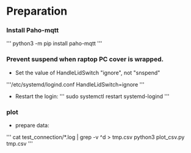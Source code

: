 
# Preparation

### Install Paho-mqtt

'''
python3 -m pip install paho-mqtt
'''

### Prevent suspend when raptop PC cover is wrapped.
 
-  Set the value of HandleLidSwitch "ignore", not "snspend"

'''/etc/systemd/logind.conf
HandleLidSwitch=ignore
'''

- Restart the login:
'''
sudo systemctl restart systemd-logind
'''

### plot

- prepare data:

'''
cat test_connection/*.log | grep -v  ^d > tmp.csv
python3 plot_csv.py tmp.csv
'''
